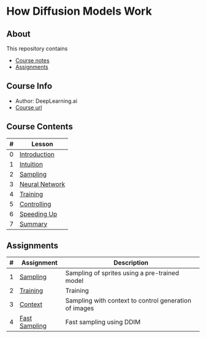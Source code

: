 # How Diffusion Models Work

## About

This repository contains

- [Course notes](#course-contents)
- [Assignments](#assignments)

## Course Info

- Author: DeepLearning.ai
- [Course url](https://learn.deeplearning.ai/courses/diffusion-models)

## Course Contents

|#|Lesson    |
|-|----------|
|0|[Introduction](./notes/Lesson_0.md)|
|1|[Intuition](./notes/Lesson_1.md)|
|2|[Sampling](./notes/Lesson_2.md)|
|3|[Neural Network](./notes/Lesson_3.md)|
|4|[Training](./notes/Lesson_4.md)|
|5|[Controlling](./notes/Lesson_5.md)|
|6|[Speeding Up](./notes/Lesson_6.md)|
|7|[Summary](./notes/Lesson_7.md)|

## Assignments

|#|Assignment|Description|
|-|----------|-----------|
|1|[Sampling](./notes/Lesson_2.md#notebook)|Sampling of sprites using a pre-trained model|
|2|[Training](./notes/Lesson_4.md#notebook)|Training|
|3|[Context](./notes/Lesson_5.md#notebook)|Sampling with context to control generation of images|
|4|[Fast Sampling](./notes/Lesson_6.md#notebook)|Fast sampling using DDIM|
